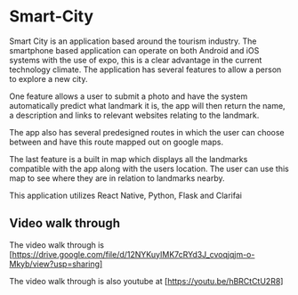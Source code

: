 # Smart-City

Smart City is an application based around the tourism industry. The smartphone based application can operate on both Android and iOS systems with the use of expo, this is a clear advantage in the current technology climate. The application has several features to allow a person to explore a new city. 

One feature allows a user to submit a photo and have the system automatically predict what landmark it is, the app will then return the name, a description and links to relevant websites relating to the landmark.

The app also has several predesigned routes in which the user can choose between and have this route mapped out on google maps.

The last feature is a built in map which displays all the landmarks compatible with the app along with the users location. The user can use this map to see where they are in relation to landmarks nearby.

This application utilizes React Native, Python, Flask and Clarifai


## Video walk through

The video walk through is [https://drive.google.com/file/d/12NYKuyIMK7cRYd3J_cvoqjqjm-o-Mkyb/view?usp=sharing]

The video walk through is also youtube at [https://youtu.be/hBRCtCtU2R8]
